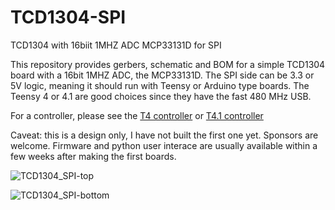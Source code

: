 # TCD1304-SPI
TCD1304 with 16biit 1MHZ ADC MCP33131D for SPI

This repository provides gerbers, schematic and BOM for a simple TCD1304 board with a 16bit 1MHZ ADC, the MCP33131D.
The SPI side can be 3.3 or 5V logic, meaning it should run with Teensy or Arduino type boards.
The Teensy 4 or 4.1 are good choices since they have the fast 480 MHz USB.

For a controller, please see the [T4 controller](https://github.com/drmcnelson/SPI-Instrumentation-Controller-T4.0) or [T4.1 controller](https://github.com/drmcnelson/SPI-Instrumentation-Controller-T4.1)

Caveat: this is a design only, I have not built the first one yet.  Sponsors are welcome.
Firmware and python user interace are usually available within a few weeks after making the first boards.

![TCD1304_SPI-top](https://github.com/user-attachments/assets/e5373592-98bc-4a55-981c-375c9b74fb9c)

![TCD1304_SPI-bottom](https://github.com/user-attachments/assets/13bd9f52-42ec-4389-bae1-15f339367556)

